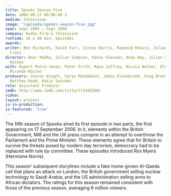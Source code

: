 ```yaml
---
title: Spooks Season Five
date: 2006-09-17 00:00:00 Z
medium: television
image: "/uploads/spooks-season-five.jpg"
span: Sept 2005 — Sept 2006
company: Kudos Film & Television
runtime: 10 x 60 min. episodes
awards: 
writer: Ben Richards, David Farr, Zinnie Harris, Raymond Khoury, Julian Simpson, Neil
  Cross
director: Omar Madha, Julian Simpson, Kenny Glenaan, Andy Hay, Julian Simpson, Julian
  Holmes
with: Rupert Penry-Jones, Peter Firth, Raza Jaffrey, Nicola Walker, Olga Sosnovska,
  Miranda Raison
producers: Steven Knight, Caryn Mandabach, Jamie Glazebrook, Greg Brenman, Frith Tiplady,
  Matthew Read, Katie Swinden
role: Assistant Producer
imdb: http://www.imdb.com/title/tt2442560/
video:
layout: project
is-in-production: 
is-featured: 'true'
---
```


The fifth season of Spooks aired its first episode in two parts, the first appearing on 17 September 2006. In it, elements within the British Government, MI6 and the UK press conspire in an attempt to overthrow the Parliament and the Prime Minister. These elements agree that for Britain to survive the threats posed by modern day terrorism, democracy had to be replaced with rule by committee. These episodes introduced Ros Myers (Hermione Norris).

This season’ subsequent storylines include a fake home-grown Al-Qaeda cell that plans an attack on London; the British government selling nuclear technology to Saudi Arabia; and the US administration selling arms to African dictators.
The ratings for this season remained consistent with those of the previous season, averaging 6 million viewers.
